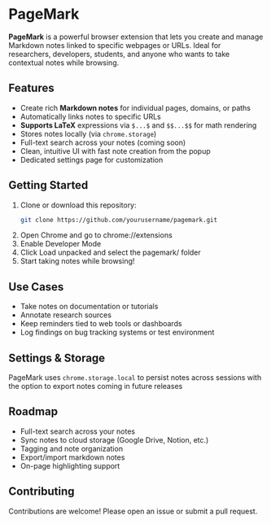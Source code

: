 # PageMark

**PageMark** is a powerful browser extension that lets you create and manage Markdown notes linked to specific webpages or URLs. Ideal for researchers, developers, students, and anyone who wants to take contextual notes while browsing.

## Features

- Create rich **Markdown notes** for individual pages, domains, or paths
- Automatically links notes to specific URLs
- **Supports LaTeX** expressions via `$...$` and `$$...$$` for math rendering
- Stores notes locally (via `chrome.storage`)
- Full-text search across your notes (coming soon)
- Clean, intuitive UI with fast note creation from the popup
- Dedicated settings page for customization

## Getting Started

1. Clone or download this repository:
   ```bash
   git clone https://github.com/yourusername/pagemark.git
   ```
2. Open Chrome and go to chrome://extensions
3. Enable Developer Mode
4. Click Load unpacked and select the pagemark/ folder
5. Start taking notes while browsing!

## Use Cases

- Take notes on documentation or tutorials
- Annotate research sources
- Keep reminders tied to web tools or dashboards
- Log findings on bug tracking systems or test environment

## Settings & Storage
PageMark uses `chrome.storage.local` to persist notes across sessions with the option to export notes coming in future releases

## Roadmap

- Full-text search across your notes
- Sync notes to cloud storage (Google Drive, Notion, etc.)
- Tagging and note organization
- Export/import markdown notes
- On-page highlighting support

## Contributing
Contributions are welcome! Please open an issue or submit a pull request.

